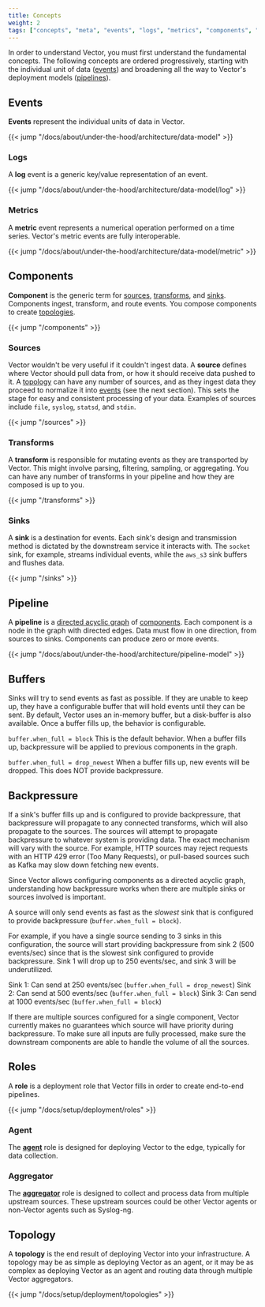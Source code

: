 ```yaml
---
title: Concepts
weight: 2
tags: ["concepts", "meta", "events", "logs", "metrics", "components", "sources", "transforms", "sinks", "pipeline", "roles", "agent", "aggregator", "topology"]
---
```


In order to understand Vector, you must first understand the fundamental concepts. The following concepts are ordered progressively, starting with the individual unit of data ([events]) and broadening all the way to Vector's deployment models ([pipelines]).

## Events

**Events** represent the individual units of data in Vector.

{{< jump "/docs/about/under-the-hood/architecture/data-model" >}}

### Logs

A **log** event is a generic key/value representation of an event.

{{< jump "/docs/about/under-the-hood/architecture/data-model/log" >}}

### Metrics

A **metric** event represents a numerical operation performed on a time series. Vector's metric events are fully interoperable.

{{< jump "/docs/about/under-the-hood/architecture/data-model/metric" >}}

## Components

**Component** is the generic term for [sources], [transforms], and [sinks]. Components ingest, transform, and route events. You compose components to create [topologies].

{{< jump "/components" >}}

### Sources

Vector wouldn't be very useful if it couldn't ingest data. A **source** defines where Vector should pull data from, or how it should receive data pushed to it. A [topology][topologies] can have any number of sources, and as they ingest data they proceed to normalize it into [events] (see the next section). This sets the stage for easy and consistent processing of your data. Examples of sources include `file`, `syslog`, `statsd`, and `stdin`.

{{< jump "/sources" >}}

### Transforms

A **transform** is responsible for mutating events as they are transported by Vector. This might involve parsing, filtering, sampling, or aggregating. You can have any number of transforms in your pipeline and how they are composed is up to you.

{{< jump "/transforms" >}}

### Sinks

A **sink** is a destination for events. Each sink's design and transmission method is dictated by the downstream service it interacts with. The `socket` sink, for example, streams individual events, while the `aws_s3` sink buffers and flushes data.

{{< jump "/sinks" >}}

## Pipeline

A **pipeline** is a [directed acyclic graph][dag] of [components]. Each component is a node in the graph with directed edges. Data must flow in one direction, from sources to sinks. Components can produce zero or more events.

{{< jump "/docs/about/under-the-hood/architecture/pipeline-model" >}}


## Buffers

Sinks will try to send events as fast as possible. If they are unable to keep up, they have a configurable buffer that will hold events until they can be sent.
By default, Vector uses an in-memory buffer, but a disk-buffer is also available. Once a buffer fills up, the behavior is configurable.

`buffer.when_full = block`
This is the default behavior. When a buffer fills up, backpressure will be applied to previous components in the graph.

`buffer.when_full = drop_newest`
When a buffer fills up, new events will be dropped. This does NOT provide backpressure.

## Backpressure

If a sink's buffer fills up and is configured to provide backpressure, that backpressure will propagate to any connected
transforms, which will also propagate to the sources. The sources will attempt to propagate backpressure to
whatever system is providing data. The exact mechanism will vary with the source. For example, HTTP sources may
reject requests with an HTTP 429 error (Too Many Requests), or pull-based sources such as Kafka may slow down fetching new events.

Since Vector allows configuring components as a directed acyclic graph, understanding how backpressure works when there
are multiple sinks or sources involved is important.

A source will only send events as fast as the _slowest_ sink that is configured to provide backpressure (`buffer.when_full = block`).

For example, if you have a single source sending to 3 sinks in this configuration, the source will start providing
backpressure from sink 2 (500 events/sec) since that is the slowest sink configured to provide backpressure.
Sink 1 will drop up to 250 events/sec, and sink 3 will be underutilized.

Sink 1: Can send at 250 events/sec (`buffer.when_full = drop_newest`)
Sink 2: Can send at 500 events/sec  (`buffer.when_full = block`)
Sink 3: Can send at 1000 events/sec  (`buffer.when_full = block`)

If there are multiple sources configured for a single component, Vector currently makes no guarantees
which source will have priority during backpressure. To make sure all inputs are fully processed, make
sure the downstream components are able to handle the volume of all the sources.


## Roles

A **role** is a deployment role that Vector fills in order to create end-to-end pipelines.

{{< jump "/docs/setup/deployment/roles" >}}

### Agent

The [**agent**](/docs/setup/deployment/roles#agent) role is designed for deploying Vector to the edge, typically for data collection.

### Aggregator

The [**aggregator**](/docs/setup/deployment/roles#aggregator) role is designed to collect and process data from multiple upstream sources. These upstream sources could be other Vector agents or non-Vector agents such as Syslog-ng.

## Topology

A **topology** is the end result of deploying Vector into your infrastructure. A topology may be as simple as deploying Vector as an agent, or it may be as complex as deploying Vector as an agent and routing data through multiple Vector aggregators.

{{< jump "/docs/setup/deployment/topologies" >}}

[components]: /components
[dag]: https://en.wikipedia.org/wiki/Directed_acyclic_graph
[events]: #events
[pipelines]: #pipeline
[sinks]: #sinks
[sources]: #sources
[topologies]: #topology
[transforms]: #transforms
